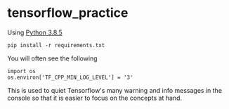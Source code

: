 # tensorflow_practice

Using [Python 3.8.5](https://www.python.org/downloads/release/python-385/)

`pip install -r requirements.txt`

You will often see the following
```
import os
os.environ['TF_CPP_MIN_LOG_LEVEL'] = '3'
```

This is used to quiet Tensorflow's many warning and info messages in the console so that it is easier to focus on the concepts at hand.